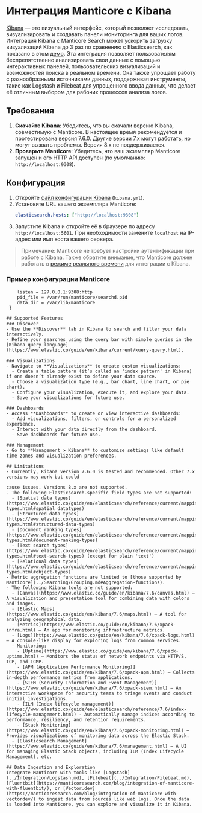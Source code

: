 # Интеграция Manticore с Kibana

[Kibana](https://www.elastic.co/kibana) — это визуальный интерфейс, который позволяет исследовать, визуализировать и создавать панели мониторинга для ваших логов. Интеграция Kibana с Manticore Search может ускорить загрузку визуализаций Kibana до 3 раз по сравнению с Elasticsearch, как показано в этом [демо](https://github.com/manticoresoftware/kibana-demo#manticore-search-kibana-demo). Эта интеграция позволяет пользователям беспрепятственно анализировать свои данные с помощью интерактивных панелей, пользовательских визуализаций и возможностей поиска в реальном времени. Она также упрощает работу с разнообразными источниками данных, поддерживая инструменты, такие как Logstash и Filebeat для упрощенного ввода данных, что делает её отличным выбором для рабочих процессов анализа логов.

## Требования
1. **Скачайте Kibana**: Убедитесь, что вы скачали версию Kibana, совместимую с Manticore. В настоящее время рекомендуется и протестирована версия 7.6.0. Другие версии 7.x могут работать, но могут вызвать проблемы. Версия 8.x не поддерживается.
2. **Проверьте Manticore**: Убедитесь, что ваш экземпляр Manticore запущен и его HTTP API доступен (по умолчанию: `http://localhost:9308`).

## Конфигурация
1. Откройте [файл конфигурации Kibana](https://www.elastic.co/guide/en/kibana/current/settings.html) (`kibana.yml`).
2. Установите URL вашего экземпляра Manticore:
   ```yaml
   elasticsearch.hosts: ["http://localhost:9308"]
   ```
3. Запустите Kibana и откройте её в браузере по адресу `http://localhost:5601`. При необходимости замените `localhost` на IP-адрес или имя хоста вашего сервера.

> Примечание: Manticore не требует настройки аутентификации при работе с Kibana. Также обратите внимание, что Manticore должен работать в [режиме реального времени](../Read_this_first.md#Real-time-mode-vs-plain-mode) для интеграции с Kibana.

### Пример конфигурации Manticore
```searchd {
    listen = 127.0.0.1:9308:http
    pid_file = /var/run/manticore/searchd.pid
    data_dir = /var/lib/manticore
 }

## Supported Features
### Discover
- Use the **Discover** tab in Kibana to search and filter your data interactively.
- Refine your searches using the query bar with simple queries in the [Kibana query language](https://www.elastic.co/guide/en/kibana/current/kuery-query.html).

### Visualizations
- Navigate to **Visualizations** to create custom visualizations:
  - Create a table pattern (it’s called an 'index pattern' in Kibana) if one doesn’t already exist to define your data source.
  - Choose a visualization type (e.g., bar chart, line chart, or pie chart).
  - Configure your visualization, execute it, and explore your data.
  - Save your visualizations for future use.

### Dashboards
- Access **Dashboards** to create or view interactive dashboards:
  - Add visualizations, filters, or controls for a personalized experience.
  - Interact with your data directly from the dashboard.
  - Save dashboards for future use.

### Management
- Go to **Management > Kibana** to customize settings like default time zones and visualization preferences.

## Limitations
- Currently, Kibana version 7.6.0 is tested and recommended. Other 7.x versions may work but could 

cause issues. Versions 8.x are not supported.
- The following Elasticsearch-specific field types are not supported:
  - [Spatial data types](https://www.elastic.co/guide/en/elasticsearch/reference/current/mapping-types.html#spatial_datatypes)
  - [Structured data types](https://www.elastic.co/guide/en/elasticsearch/reference/current/mapping-types.html#structured-data-types)
  - [Document ranking types](https://www.elastic.co/guide/en/elasticsearch/reference/current/mapping-types.html#document-ranking-types)
  - [Text search types](https://www.elastic.co/guide/en/elasticsearch/reference/current/mapping-types.html#text-search-types) (except for plain 'text')
  - [Relational data types](https://www.elastic.co/guide/en/elasticsearch/reference/current/mapping-types.html#object-types)
- Metric aggregation functions are limited to [those supported by Manticore](../Searching/Grouping.md#Aggregation-functions).
- The following Kibana tools are not supported:
  - [Canvas](https://www.elastic.co/guide/en/kibana/7.6/canvas.html) – A visualization and presentation tool for combining data with colors and images.
  - [Elastic Maps](https://www.elastic.co/guide/en/kibana/7.6/maps.html) – A tool for analyzing geographical data.
  - [Metrics](https://www.elastic.co/guide/en/kibana/7.6/xpack-infra.html) – An app for monitoring infrastructure metrics.
  - [Logs](https://www.elastic.co/guide/en/kibana/7.6/xpack-logs.html) – A console-like display for exploring logs from common services.
  - Monitoring:
    - [Uptime](https://www.elastic.co/guide/en/kibana/7.6/xpack-uptime.html) – Monitors the status of network endpoints via HTTP/S, TCP, and ICMP.
    - [APM (Application Performance Monitoring)](https://www.elastic.co/guide/en/kibana/7.6/xpack-apm.html) – Collects in-depth performance metrics from applications.
    - [SIEM (Security Information and Event Management)](https://www.elastic.co/guide/en/kibana/7.6/xpack-siem.html) – An interactive workspace for security teams to triage events and conduct initial investigations.
    - [ILM (Index lifecycle management)](https://www.elastic.co/guide/en/elasticsearch/reference/7.6/index-lifecycle-management.html) - Automatically manage indices according to performance, resiliency, and retention requirements.
    - [Stack Monitoring](https://www.elastic.co/guide/en/kibana/7.6/xpack-monitoring.html) – Provides visualizations of monitoring data across the Elastic Stack.
  - [Elasticsearch Management](https://www.elastic.co/guide/en/kibana/7.6/management.html) – A UI for managing Elastic Stack objects, including ILM (Index Lifecycle Management), etc.

## Data Ingestion and Exploration
Integrate Manticore with tools like [Logstash](../Integration/Logstash.md), [Filebeat](../Integration/Filebeat.md), [Fluentbit](https://manticoresearch.com/blog/integration-of-manticore-with-fluentbit/), or [Vector.dev](https://manticoresearch.com/blog/integration-of-manticore-with-vectordev/) to ingest data from sources like web logs. Once the data is loaded into Manticore, you can explore and visualize it in Kibana.

